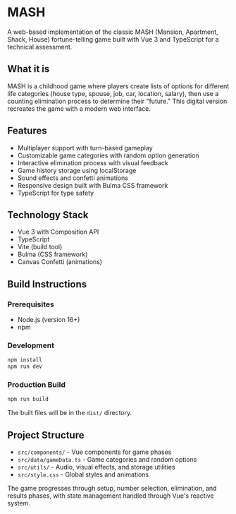 # MASH

A web-based implementation of the classic MASH (Mansion, Apartment, Shack, House) fortune-telling game built with Vue 3 and TypeScript for a technical assessment.

## What it is

MASH is a childhood game where players create lists of options for different life categories (house type, spouse, job, car, location, salary), then use a counting elimination process to determine their "future." This digital version recreates the game with a modern web interface.

## Features

- Multiplayer support with turn-based gameplay
- Customizable game categories with random option generation
- Interactive elimination process with visual feedback
- Game history storage using localStorage
- Sound effects and confetti animations
- Responsive design built with Bulma CSS framework
- TypeScript for type safety

## Technology Stack

- Vue 3 with Composition API
- TypeScript
- Vite (build tool)
- Bulma (CSS framework)
- Canvas Confetti (animations)

## Build Instructions

### Prerequisites
- Node.js (version 16+)
- npm

### Development
```bash
npm install
npm run dev
```

### Production Build
```bash
npm run build
```

The built files will be in the `dist/` directory.

## Project Structure

- `src/components/` - Vue components for game phases
- `src/data/gameData.ts` - Game categories and random options
- `src/utils/` - Audio, visual effects, and storage utilities
- `src/style.css` - Global styles and animations

The game progresses through setup, number selection, elimination, and results phases, with state management handled through Vue's reactive system.
